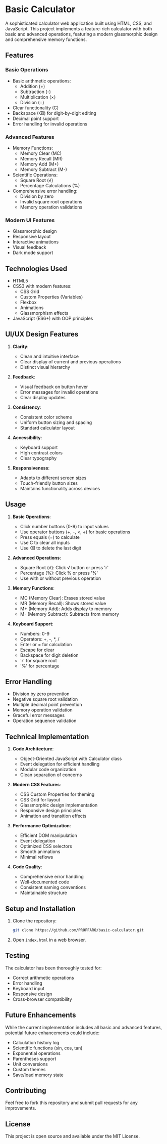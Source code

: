 # Basic Calculator

A sophisticated calculator web application built using HTML, CSS, and JavaScript. This project implements a feature-rich calculator with both basic and advanced operations, featuring a modern glassmorphic design and comprehensive memory functions.

## Features

### Basic Operations
- Basic arithmetic operations:
  - Addition (+)
  - Subtraction (-)
  - Multiplication (×)
  - Division (÷)
- Clear functionality (C)
- Backspace (⌫) for digit-by-digit editing
- Decimal point support
- Error handling for invalid operations

### Advanced Features
- Memory Functions:
  - Memory Clear (MC)
  - Memory Recall (MR)
  - Memory Add (M+)
  - Memory Subtract (M-)
- Scientific Operations:
  - Square Root (√)
  - Percentage Calculations (%)
- Comprehensive error handling:
  - Division by zero
  - Invalid square root operations
  - Memory operation validations

### Modern UI Features
- Glassmorphic design
- Responsive layout
- Interactive animations
- Visual feedback
- Dark mode support

## Technologies Used

- HTML5
- CSS3 with modern features:
  - CSS Grid
  - Custom Properties (Variables)
  - Flexbox
  - Animations
  - Glassmorphism effects
- JavaScript (ES6+) with OOP principles

## UI/UX Design Features

1. **Clarity**:
   - Clean and intuitive interface
   - Clear display of current and previous operations
   - Distinct visual hierarchy

2. **Feedback**:
   - Visual feedback on button hover
   - Error messages for invalid operations
   - Clear display updates

3. **Consistency**:
   - Consistent color scheme
   - Uniform button sizing and spacing
   - Standard calculator layout

4. **Accessibility**:
   - Keyboard support
   - High contrast colors
   - Clear typography

5. **Responsiveness**:
   - Adapts to different screen sizes
   - Touch-friendly button sizes
   - Maintains functionality across devices

## Usage

1. **Basic Operations**:
   - Click number buttons (0-9) to input values
   - Use operator buttons (+, -, ×, ÷) for basic operations
   - Press equals (=) to calculate
   - Use C to clear all inputs
   - Use ⌫ to delete the last digit

2. **Advanced Operations**:
   - Square Root (√): Click √ button or press 'r'
   - Percentage (%): Click % or press '%'
   - Use with or without previous operation

3. **Memory Functions**:
   - MC (Memory Clear): Erases stored value
   - MR (Memory Recall): Shows stored value
   - M+ (Memory Add): Adds display to memory
   - M- (Memory Subtract): Subtracts from memory

4. **Keyboard Support**:
   - Numbers: 0-9
   - Operators: +, -, *, /
   - Enter or = for calculation
   - Escape for clear
   - Backspace for digit deletion
   - 'r' for square root
   - '%' for percentage

## Error Handling

- Division by zero prevention
- Negative square root validation
- Multiple decimal point prevention
- Memory operation validation
- Graceful error messages
- Operation sequence validation

## Technical Implementation

1. **Code Architecture**:
   - Object-Oriented JavaScript with Calculator class
   - Event delegation for efficient handling
   - Modular code organization
   - Clean separation of concerns

2. **Modern CSS Features**:
   - CSS Custom Properties for theming
   - CSS Grid for layout
   - Glassmorphic design implementation
   - Responsive design principles
   - Animation and transition effects

3. **Performance Optimization**:
   - Efficient DOM manipulation
   - Event delegation
   - Optimized CSS selectors
   - Smooth animations
   - Minimal reflows

4. **Code Quality**:
   - Comprehensive error handling
   - Well-documented code
   - Consistent naming conventions
   - Maintainable structure

## Setup and Installation

1. Clone the repository:
   ```bash
   git clone https://github.com/PROFFARO/basic-calculator.git
   ```

2. Open `index.html` in a web browser.

## Testing

The calculator has been thoroughly tested for:
- Correct arithmetic operations
- Error handling
- Keyboard input
- Responsive design
- Cross-browser compatibility

## Future Enhancements

While the current implementation includes all basic and advanced features, potential future enhancements could include:
- Calculation history log
- Scientific functions (sin, cos, tan)
- Exponential operations
- Parentheses support
- Unit conversions
- Custom themes
- Save/load memory state

## Contributing

Feel free to fork this repository and submit pull requests for any improvements.

## License

This project is open source and available under the MIT License.